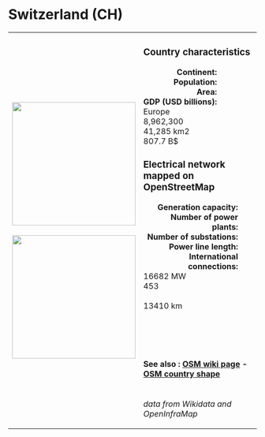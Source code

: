 # Switzerland (CH)

<table width="90%">
<tr>
<td>
<img src="https://upload.wikimedia.org/wikipedia/commons/f/f3/Flag_of_Switzerland.svg" width="250">
<br><br>
<img src="https://upload.wikimedia.org/wikipedia/commons/b/ba/Switzerland_on_the_globe_%28Europe_centered%29.svg" width="250"></td>
<td>
<h3>Country characteristics</h3>
<div style="display: inline-block;text-align:right;margin-right:30px;font-weight: bold;">
Continent:<br>Population:<br>Area:<br>GDP (USD billions):
</div>
<div style="display: inline-block;">
Europe<br>8,962,300<br>41,285 km2<br>807.7 B$
</div>
<h3>Electrical network mapped on OpenStreetMap</h3>
<div style="display: inline-block;text-align:right;margin-right:30px;font-weight: bold;">Generation capacity:<br>
Number of power plants:<br>
Number of substations:<br>
Power line length:<br>
International connections:<br>
</div>
<div style="display: inline-block;">16682 MW<br>
453<br>
<br>
13410 km<br>
<br>
</div>

<br><br><h4>See also :
<a href="https://wiki.openstreetmap.org/wiki/Power_networks/Switzerland" target="_blank">OSM wiki page</a> -
<a href="https://openstreetmap.org/relation/51701" target="_blank">OSM country shape</a>
</h4>

<br><i>data from Wikidata and OpenInfraMap</i>
</td>
</tr>
</table>




